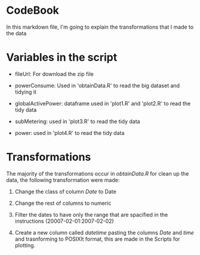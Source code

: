 # CodeBook 

In this markdown file, I'm going to explain the transformations that I made to the data 


# Variables in the script 

* fileUrl: For download the zip file
* powerConsume: Used in 'obtainData.R' to read the big dataset and tidying it

* globalActivePower: dataframe used in 'plot1.R' and 'plot2.R' to read the tidy data

* subMetering: used in 'plot3.R' to read the tidy data

* power: used in 'plot4.R' to read the tidy data

# Transformations 

The majority of the transformations occur in *obtainData.R* for clean up the data, the following transformation were made:

1. Change the class of column *Date* to Date
2. Change the rest of columns to numeric 
3. Filter the dates to have only the range that are spacified in the instructions (20007-02-01:2007-02-02)

4. Create a new column called *datetime* pasting the columns *Date* and *time* and trasnforming to POSIXlt format, this are made in the Scripts for plotting.
